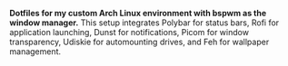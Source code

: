 **Dotfiles for my custom Arch Linux environment with bspwm as the window manager.**
This setup integrates Polybar for status bars, Rofi for application launching, Dunst for notifications, Picom for window transparency, Udiskie for automounting drives, and Feh for wallpaper management.

